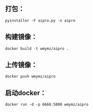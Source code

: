 ## 打包：

`pyinstaller -F aipro.py -n aipro`

## 构建镜像：

`docker build -t wmymz/aipro .`

## 上传镜像：

`docker push wmymz/aipro`

## 启动docker：

`docker run -d -p 6666:5000 wmymz/aipro`
